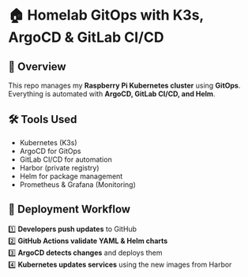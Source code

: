 # 🏠 Homelab GitOps with K3s, ArgoCD & GitLab CI/CD

## 🔹 Overview
This repo manages my **Raspberry Pi Kubernetes cluster** using **GitOps**.  
Everything is automated with **ArgoCD, GitLab CI/CD, and Helm**.  

## 🛠️ Tools Used
- Kubernetes (K3s)
- ArgoCD for GitOps
- GitLab CI/CD for automation
- Harbor (private registry)
- Helm for package management
- Prometheus & Grafana (Monitoring)

## 🚀 Deployment Workflow
1️⃣ **Developers push updates** to GitHub  
2️⃣ **GitHub Actions validate YAML & Helm charts**  
3️⃣ **ArgoCD detects changes** and deploys them  
4️⃣ **Kubernetes updates services** using the new images from Harbor  
